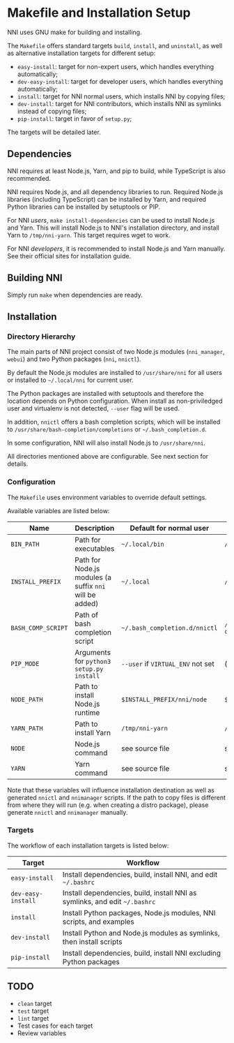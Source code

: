 # Makefile and Installation Setup

NNI uses GNU make for building and installing.

The `Makefile` offers standard targets `build`, `install`, and `uninstall`, as well as alternative installation targets for different setup:

* `easy-install`: target for non-expert users, which handles everything automatically;
* `dev-easy-install`: target for developer users, which handles everything automatically;
* `install`: target for NNI normal users, which installs NNI by copying files;
* `dev-install`: target for NNI contributors, which installs NNI as symlinks instead of copying files;
* `pip-install`: target in favor of `setup.py`;

The targets will be detailed later.

## Dependencies

NNI requires at least Node.js, Yarn, and pip to build, while TypeScript is also recommended.

NNI requires Node.js, and all dependency libraries to run.
Required Node.js libraries (including TypeScript) can be installed by Yarn, and required Python libraries can be installed by setuptools or PIP.

For NNI *users*, `make install-dependencies` can be used to install Node.js and Yarn.
This will install Node.js to NNI's installation directory, and install Yarn to `/tmp/nni-yarn`.
This target requires wget to work.

For NNI *developers*, it is recommended to install Node.js and Yarn manually.
See their official sites for installation guide.

## Building NNI

Simply run `make` when dependencies are ready.

## Installation

### Directory Hierarchy

The main parts of NNI project consist of two Node.js modules (`nni_manager`, `webui`) and two Python packages (`nni`, `nnictl`).

By default the Node.js modules are installed to `/usr/share/nni` for all users or installed to `~/.local/nni` for current user.

The Python packages are installed with setuptools and therefore the location depends on Python configuration.
When install as non-priviledged user and virtualenv is not detected, `--user` flag will be used.

In addition, `nnictl` offers a bash completion scripts, which will be installed to `/usr/share/bash-completion/completions` or `~/.bash_completion.d`.

In some configuration, NNI will also install Node.js to `/usr/share/nni`.

All directories mentioned above are configurable. See next section for details.

### Configuration

The `Makefile` uses environment variables to override default settings.

Available variables are listed below:

| Name               | Description                                             | Default for normal user           | Default for root                                |
|--------------------|---------------------------------------------------------|-----------------------------------|-------------------------------------------------|
| `BIN_PATH`         | Path for executables                                    | `~/.local/bin`                    | `/usr/bin`                                      |
| `INSTALL_PREFIX`   | Path for Node.js modules (a suffix `nni` will be added) | `~/.local`                        | `/usr/share`                                    |
| `BASH_COMP_SCRIPT` | Path of bash completion script                          | `~/.bash_completion.d/nnictl`     | `/usr/share/bash-completion/completions/nnictl` |
| `PIP_MODE`         | Arguments for `python3 setup.py install`                | `--user` if `VIRTUAL_ENV` not set | (empty)                                         |
| `NODE_PATH`        | Path to install Node.js runtime                         | `$INSTALL_PREFIX/nni/node`        | `$INSTALL_PREFIX/nni/node`                      |
| `YARN_PATH`        | Path to install Yarn                                    | `/tmp/nni-yarn`                   | `/tmp/nni-yarn`                                 |
| `NODE`             | Node.js command                                         | see source file                   | see source file                                 |
| `YARN`             | Yarn command                                            | see source file                   | see source file                                 |

Note that these variables will influence installation destination as well as generated `nnictl` and `nnimanager` scripts.
If the path to copy files is different from where they will run (e.g. when creating a distro package), please generate `nnictl` and `nnimanager` manually.

### Targets

The workflow of each installation targets is listed below:

| Target                   | Workflow                                                                   |
|--------------------------|----------------------------------------------------------------------------|
| `easy-install`           | Install dependencies, build, install NNI, and edit `~/.bashrc`             |
| `dev-easy-install`       | Install dependencies, build, install NNI as symlinks, and edit `~/.bashrc` |
| `install`                | Install Python packages, Node.js modules, NNI scripts, and examples        |
| `dev-install`            | Install Python and Node.js modules as symlinks, then install scripts       |
| `pip-install`            | Install dependencies, build, install NNI excluding Python packages         |

## TODO

* `clean` target
* `test` target
* `lint` target
* Test cases for each target
* Review variables
